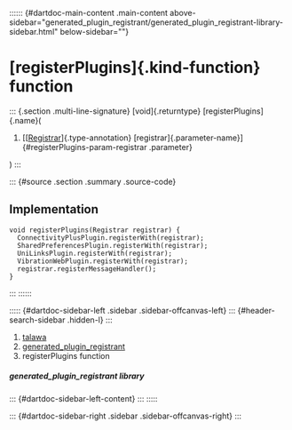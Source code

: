 :::::: {#dartdoc-main-content .main-content above-sidebar="generated_plugin_registrant/generated_plugin_registrant-library-sidebar.html" below-sidebar=""}
<div>

# [registerPlugins]{.kind-function} function

</div>

::: {.section .multi-line-signature}
[void]{.returntype} [registerPlugins]{.name}(

1.  [[[Registrar](https://api.flutter.dev/flutter/flutter_web_plugins/Registrar-class.html)]{.type-annotation}
    [registrar]{.parameter-name}]{#registerPlugins-param-registrar
    .parameter}

)
:::

::: {#source .section .summary .source-code}
## Implementation

``` language-dart
void registerPlugins(Registrar registrar) {
  ConnectivityPlusPlugin.registerWith(registrar);
  SharedPreferencesPlugin.registerWith(registrar);
  UniLinksPlugin.registerWith(registrar);
  VibrationWebPlugin.registerWith(registrar);
  registrar.registerMessageHandler();
}
```
:::
::::::

::::: {#dartdoc-sidebar-left .sidebar .sidebar-offcanvas-left}
::: {#header-search-sidebar .hidden-l}
:::

1.  [talawa](../index.html)
2.  [generated_plugin_registrant](../generated_plugin_registrant/)
3.  registerPlugins function

##### generated_plugin_registrant library

::: {#dartdoc-sidebar-left-content}
:::
:::::

::: {#dartdoc-sidebar-right .sidebar .sidebar-offcanvas-right}
:::
